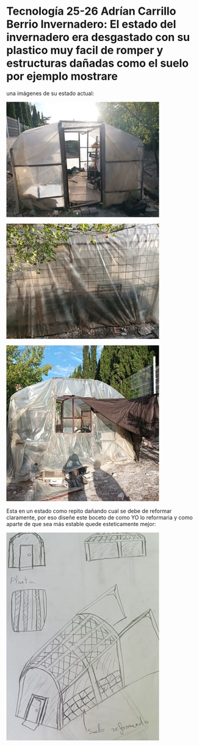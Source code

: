# Tecnología 25-26 Adrían Carrillo Berrio Invernadero: El estado del invernadero era desgastado con su plastico muy facil de romper y estructuras dañadas como el suelo por ejemplo mostrare
una imágenes de su estado actual:

![imagenes del invernadero](imagenes/invernadero.jpg)

![imagenes del invernadero](imagenes/invernadero_1.jpg)

![imagenes del invernadero](imagenes/invernadero_2.jpg)


Esta en un estado como repito dañando cual se debe de reformar claramente, por eso diseñe este boceto de como YO lo reformaria y como aparte de que sea más estable quede esteticamente mejor:

![boceto del invernadero](imagenes/Invernaderobo.jpg)
